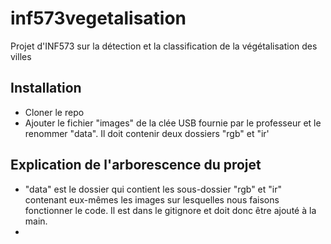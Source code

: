 # inf573vegetalisation
Projet d'INF573 sur la détection et la classification de la végétalisation des villes

## Installation
- Cloner le repo
- Ajouter le fichier "images" de la clée USB fournie par le professeur et le renommer "data". Il doit contenir deux dossiers "rgb" et "ir'

## Explication de l'arborescence du projet
- "data" est le dossier qui contient les sous-dossier "rgb" et "ir" contenant eux-mêmes les images sur lesquelles nous faisons fonctionner le code. Il est dans le gitignore et doit donc être ajouté à la main.
- 
